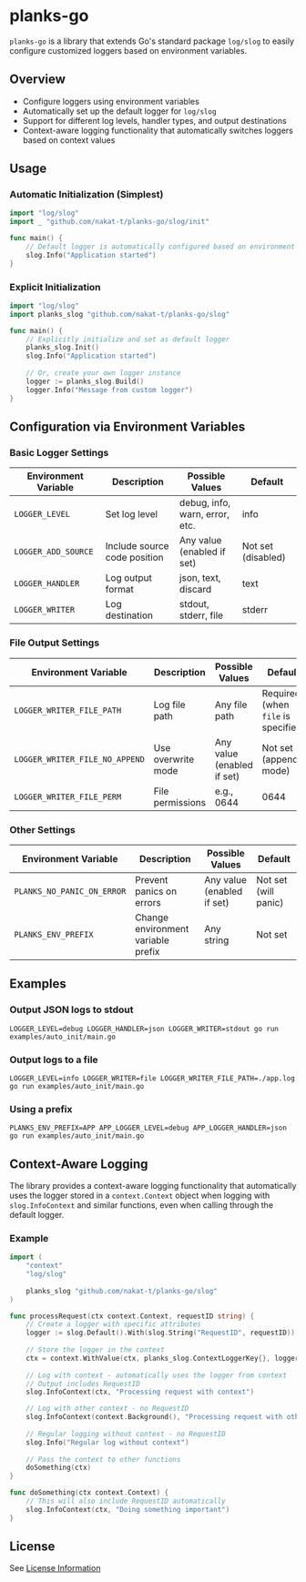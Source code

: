 # planks-go

`planks-go` is a library that extends Go's standard package `log/slog` to easily configure customized loggers based on environment variables.

## Overview

- Configure loggers using environment variables
- Automatically set up the default logger for `log/slog`
- Support for different log levels, handler types, and output destinations
- Context-aware logging functionality that automatically switches loggers based on context values

## Usage

### Automatic Initialization (Simplest)

```go
import "log/slog"
import _ "github.com/nakat-t/planks-go/slog/init"

func main() {
    // Default logger is automatically configured based on environment variables
    slog.Info("Application started")
}
```

### Explicit Initialization

```go
import "log/slog"
import planks_slog "github.com/nakat-t/planks-go/slog"

func main() {
    // Explicitly initialize and set as default logger
    planks_slog.Init()
    slog.Info("Application started")
    
    // Or, create your own logger instance
    logger := planks_slog.Build()
    logger.Info("Message from custom logger")
}
```

## Configuration via Environment Variables

### Basic Logger Settings

| Environment Variable | Description | Possible Values | Default |
|----------------------|-------------|-----------------|---------|
| `LOGGER_LEVEL` | Set log level | debug, info, warn, error, etc. | info |
| `LOGGER_ADD_SOURCE` | Include source code position | Any value (enabled if set) | Not set (disabled) |
| `LOGGER_HANDLER` | Log output format | json, text, discard | text |
| `LOGGER_WRITER` | Log destination | stdout, stderr, file | stderr |

### File Output Settings

| Environment Variable | Description | Possible Values | Default |
|----------------------|-------------|-----------------|---------|
| `LOGGER_WRITER_FILE_PATH` | Log file path | Any file path | Required (when `file` is specified) |
| `LOGGER_WRITER_FILE_NO_APPEND` | Use overwrite mode | Any value (enabled if set) | Not set (append mode) |
| `LOGGER_WRITER_FILE_PERM` | File permissions | e.g., 0644 | 0644 |

### Other Settings

| Environment Variable | Description | Possible Values | Default |
|----------------------|-------------|-----------------|---------|
| `PLANKS_NO_PANIC_ON_ERROR` | Prevent panics on errors | Any value (enabled if set) | Not set (will panic) |
| `PLANKS_ENV_PREFIX` | Change environment variable prefix | Any string | Not set |

## Examples

### Output JSON logs to stdout

```
LOGGER_LEVEL=debug LOGGER_HANDLER=json LOGGER_WRITER=stdout go run examples/auto_init/main.go
```

### Output logs to a file

```
LOGGER_LEVEL=info LOGGER_WRITER=file LOGGER_WRITER_FILE_PATH=./app.log go run examples/auto_init/main.go
```

### Using a prefix

```
PLANKS_ENV_PREFIX=APP APP_LOGGER_LEVEL=debug APP_LOGGER_HANDLER=json go run examples/auto_init/main.go
```

## Context-Aware Logging

The library provides a context-aware logging functionality that automatically uses the logger stored in a `context.Context` object when logging with `slog.InfoContext` and similar functions, even when calling through the default logger.

### Example

```go
import (
    "context"
    "log/slog"
    
    planks_slog "github.com/nakat-t/planks-go/slog"
)

func processRequest(ctx context.Context, requestID string) {
    // Create a logger with specific attributes
    logger := slog.Default().With(slog.String("RequestID", requestID))
    
    // Store the logger in the context
    ctx = context.WithValue(ctx, planks_slog.ContextLoggerKey{}, logger)
    
    // Log with context - automatically uses the logger from context
    // Output includes RequestID
    slog.InfoContext(ctx, "Processing request with context")

    // Log with other context - no RequestID
    slog.InfoContext(context.Background(), "Processing request with other context")
    
    // Regular logging without context - no RequestID
    slog.Info("Regular log without context")
    
    // Pass the context to other functions
    doSomething(ctx)
}

func doSomething(ctx context.Context) {
    // This will also include RequestID automatically
    slog.InfoContext(ctx, "Doing something important")
}
```

## License

See [License Information](./LICENSE)
